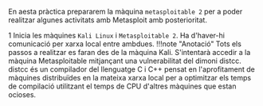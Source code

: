 En aesta pràctica prepararem la màquina `metasploitable 2` per a poder realitzar algunes activitats amb Metasploit amb posterioritat.

1 Inicia les màquines `Kali Linux` i `Metasploitable 2`. Ha d'haver-hi comunicació per xarxa local entre ambdues. 
!!!note "Anotació"
    Tots els passos a realitzar es faran des de la màquina Kali. S'intentarà accedir a la màquina Metasploitable mitjançant una vulnerabilitat del dimoni distcc. 
    distcc és un compilador del llenguatge C i C++ pensat en l'aprofitament de màquines distribuïdes en la mateixa xarxa local per a optimitzar els temps de compilació utilitzant el temps de CPU d'altres màquines que estan ocioses.

